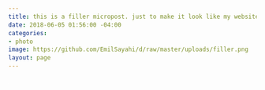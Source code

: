 ```yaml
---
title: this is a filler micropost. just to make it look like my website didn't die.
date: 2018-06-05 01:56:00 -04:00
categories:
- photo
image: https://github.com/EmilSayahi/d/raw/master/uploads/filler.png
layout: page
---
```


![ ](https://github.com/EmilSayahi/d/raw/master/uploads/filler.png)